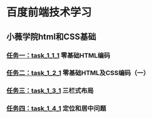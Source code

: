 # 百度前端技术学习
<h2>小薇学院html和CSS基础</h2>
<h3><a href="https://github.com/yangpop236/baidu/blob/master/task_1_1_1.html" target="_blank" >任务一：task_1_1_1</a> 零基础HTML编码</h3>
<h3><a href="https://github.com/yangpop236/baidu/blob/master/task_1_2_1.html" target="_blank" >任务二：task_1_2_1</a> 零基础HTML及CSS编码（一）</h3>
<h3><a href="https://github.com/yangpop236/baidu/blob/master/task_1_3_1.html" target="_blank" >任务三：task_1_3_1</a> 三栏式布局</h3>
<h3><a href="https://github.com/yangpop236/baidu/blob/master/task_1_4_1.html" target="_blank" >任务四：task_1_4_1</a> 定位和居中问题</h3>

